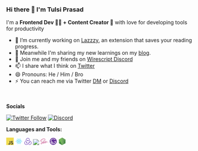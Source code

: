 ### Hi there :wave: I'm Tulsi Prasad

I'm a **Frontend Dev 👨‍💻 + Content Creator :book:** with love for developing tools for productivity

- 💪 I’m currently working on [Lazzzy](https://bit.ly/lazzzy-co), an extension that saves your reading progress.
- 🌱 Meanwhile I'm sharing my new learnings on my [blog](https://wirescript.now.sh).
- 💬 Join me and my friends on [Wirescript Discord](https://bit.ly/wirescript2)
- 📫 I share what I think on [Twitter](https://twitter.com/heytulsiprasad)
- 😄 Pronouns: He / Him / Bro
- ⚡ You can reach me via Twitter [DM](https://twitter.com/heytulsiprasad) or [Discord](https://bit.ly/wirescript2)

</br>

**Socials**

<a href="https://twitter.com/intent/follow?screen_name=heytulsiprasad"><img alt="Twitter Follow" src="https://img.shields.io/twitter/follow/heytulsiprasad?style=social" /></a>
<a href="https://bit.ly/wirescript"><img alt="Discord" src="https://img.shields.io/discord/775573977078169640?color=blue&label=Discord%20%7C%20Wirescript" /></a>

**Languages and Tools:**  

<code><img height="20" src="https://raw.githubusercontent.com/github/explore/80688e429a7d4ef2fca1e82350fe8e3517d3494d/topics/javascript/javascript.png"></code>
<code><img height="20" src="https://raw.githubusercontent.com/github/explore/80688e429a7d4ef2fca1e82350fe8e3517d3494d/topics/react/react.png"></code>
<code><img height="20" src="https://raw.githubusercontent.com/github/explore/80688e429a7d4ef2fca1e82350fe8e3517d3494d/topics/redux/redux.png"></code>
<code><img height="20" src="https://miro.medium.com/max/640/1*-ivYkzeuYJedPKdEdfnNlg.png"></code>
<code><img height="20" src="https://raw.githubusercontent.com/github/explore/80688e429a7d4ef2fca1e82350fe8e3517d3494d/topics/sass/sass.png"></code>
<code><img height="20" src="https://raw.githubusercontent.com/github/explore/e94815998e4e0713912fed477a1f346ec04c3da2/topics/gatsby/gatsby.png"></code>
<code><img height="20" src="https://raw.githubusercontent.com/github/explore/80688e429a7d4ef2fca1e82350fe8e3517d3494d/topics/nodejs/nodejs.png"></code>    

<!-- ![steve-rogers-gif](https://media1.giphy.com/media/OxbgqAAIfeXNS/giphy.gif) -->
